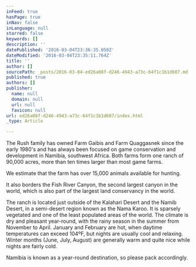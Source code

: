 ```yaml
---
inFeed: true
hasPage: true
inNav: false
inLanguage: null
starred: false
keywords: []
description: ''
datePublished: '2016-03-04T23:36:35.050Z'
dateModified: '2016-03-04T23:35:11.764Z'
title: ''
author: []
sourcePath: _posts/2016-03-04-ed26a08f-d246-4943-a73c-64f1c1b1d607.md
published: true
authors: []
publisher:
  name: null
  domain: null
  url: null
  favicon: null
url: ed26a08f-d246-4943-a73c-64f1c1b1d607/index.html
_type: Article

---
```

The Rush family has owned Farm Gaibis and Farm Quaggasnek since the early 1980's and has always been focused on game conservation and development in Namibia, southwest Africa.  Both farms form one ranch of 90,000 acres, more than ten times larger than most game farms. 

We estimate that the farm has over 15,000 animals available for hunting.

It also borders the Fish River Canyon, the second largest canyon in the world, which is also part of the largest land conservancy in the world.      

The ranch is located just outside of the Kalahari Desert and the Namib Desert, in a semi-desert region known as the Nama Karoo.  It is sparsely vegetated and one of the least populated areas of the world.  The climate is dry and pleasant year-round, with the rainy season in the summer from November to April.  January and February are hot, when daytime temperatures can exceed 104ºF, but nights are usually cool and relaxing.  Winter months (June, July, August) are generally warm and quite nice while nights are fairly cold.

Namibia is known as a year-round destination, so please pack accordingly.